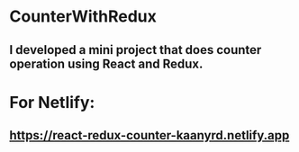 # CounterWithRedux
## I developed a mini project that does counter operation using React and Redux.
# For Netlify:
## https://react-redux-counter-kaanyrd.netlify.app
